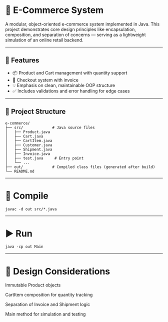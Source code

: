 # 🛒 E-Commerce System

A modular, object-oriented e-commerce system implemented in Java. This project demonstrates core design principles like encapsulation, composition, and separation of concerns — serving as a lightweight simulation of an online retail backend.

---

## 🚀 Features

- 📦 Product and Cart management with quantity support  
- 🧾 Checkout system with invoice 
- 💡 Emphasis on clean, maintainable OOP structure  
- ✅ Includes validations and error handling for edge cases  

---

## 📁 Project Structure

```plaintext
e-commerce/
├── src/             # Java source files
│   ├── Product.java
│   ├── Cart.java
│   ├── CartItem.java
│   ├── Customer.java
│   ├── Shipment.java
│   ├── Invoice.java
│   ├── test.java     # Entry point
│   └── ... 
├── out/             # Compiled class files (generated after build)
└── README.md
```
---

# 🔨 Compile
    javac -d out src/*.java

---

# ▶️ Run
    java -cp out Main

---

# 🧠 Design Considerations

Immutable Product objects

CartItem composition for quantity tracking

Separation of Invoice and Shipment logic

Main method for simulation and testing
